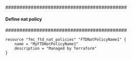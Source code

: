 ###########################################
#### Define nat policy
###########################################
```hcl
resource "fmc_ftd_nat_policies" "FTDNatPolicyName1" {
    name = "MyFTDNatPolicyName1"
    description = "Managed by Terraform"
}
```
